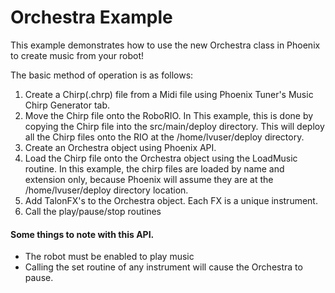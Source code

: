 # Orchestra Example

This example demonstrates how to use the new Orchestra class in Phoenix to create music from your robot!

The basic method of operation is as follows:
 1. Create a Chirp(.chrp) file from a Midi file using Phoenix Tuner's Music Chirp Generator tab.
 2. Move the Chirp file onto the RoboRIO. In This example, this is done by copying the Chirp file into the src/main/deploy directory. This will deploy all the Chirp files onto the RIO at the /home/lvuser/deploy directory.
 3. Create an Orchestra object using Phoenix API.
 4. Load the Chirp file onto the Orchestra object using the LoadMusic routine. In this example, the chirp files are loaded by name and extension only, because Phoenix will assume they are at the /home/lvuser/deploy directory location. 
 5. Add TalonFX's to the Orchestra object. Each FX is a unique instrument.
 6. Call the play/pause/stop routines


#### Some things to note with this API.
 - The robot must be enabled to play music
 - Calling the set routine of any instrument will cause the Orchestra to pause.
